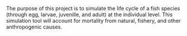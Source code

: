 The purpose of this project is to simulate the life cycle of a fish species (through egg, larvae, juvenille, and adult) at the individual level. This simulation tool will account for mortality from natural, fishery, and other anthropogenic causes.

